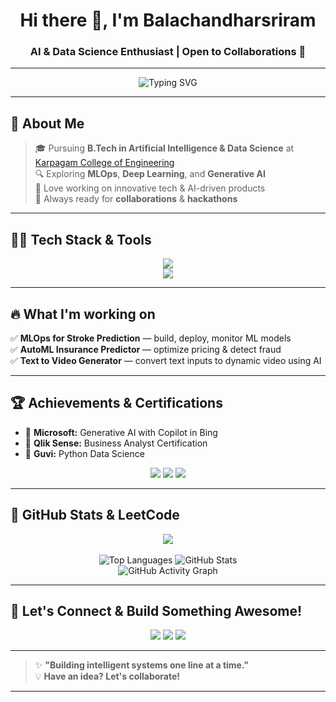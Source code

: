 <h1 align="center">Hi there 👋, I'm Balachandharsriram</h1>
<h3 align="center">AI & Data Science Enthusiast | Open to Collaborations 🤝</h3>

---

<p align="center">
  <img src="https://readme-typing-svg.demolab.com?font=Fira+Code&pause=1000&width=500&lines=AI+%7C+ML+%7C+Data+Science+Developer;Always+learning+new+things;Let's+build+something+cool+%F0%9F%9A%80" alt="Typing SVG" />
</p>

---

## 🚀 About Me
> 🎓 Pursuing **B.Tech in Artificial Intelligence & Data Science** at [Karpagam College of Engineering](https://www.kce.ac.in/)  
> 🔍 Exploring **MLOps**, **Deep Learning**, and **Generative AI**  
> 💼 Love working on innovative tech & AI-driven products  
> 🚀 Always ready for **collaborations** & **hackathons**

---

## 🧑‍💻 Tech Stack & Tools
<p align="center">
  <img src="https://skillicons.dev/icons?i=python,java,c,html,css,js,react,nodejs,mysql,mongodb,django,tensorflow,keras,bootstrap" /><br>
  <img src="https://skillicons.dev/icons?i=git,github,docker,jenkins,vscode,eclipse,figma,hadoop,tableau,powerbi" />
</p>

---

## 🔥 What I'm working on
✅ **MLOps for Stroke Prediction** — build, deploy, monitor ML models  
✅ **AutoML Insurance Predictor** — optimize pricing & detect fraud  
✅ **Text to Video Generator** — convert text inputs to dynamic video using AI

---

## 🏆 Achievements & Certifications
- 🥇 **Microsoft:** Generative AI with Copilot in Bing  
- 🥈 **Qlik Sense:** Business Analyst Certification  
- 🥉 **Guvi:** Python Data Science

<p align="center">
  <img src="https://img.shields.io/badge/Microsoft-GenerativeAI-blue" />
  <img src="https://img.shields.io/badge/Qlik-Business%20Analyst-green" />
  <img src="https://img.shields.io/badge/Guvi-Python%20Data%20Science-yellow" />
</p>

---

## 🚀 GitHub Stats & LeetCode
<p align="center">
  <img src="https://leetcard.jacoblin.cool/Balachandharsriram?theme=dark&font=Trade%20Winds" /><br><br>
  <img src="https://github-readme-stats.vercel.app/api/top-langs/?username=Balachandharsriram&layout=compact&theme=radical" alt="Top Languages" />
  <img src="https://github-readme-stats.vercel.app/api?username=Balachandharsriram&show_icons=true&theme=radical" alt="GitHub Stats" /><br>
  <img src="https://github-readme-activity-graph.vercel.app/graph?username=Balachandharsriram&theme=react-dark" alt="GitHub Activity Graph" />
</p>

---

## 💬 Let's Connect & Build Something Awesome!
<p align="center">
  <a href="mailto:balachandharsriram.m@gmail.com"><img src="https://img.shields.io/badge/Email-D14836?style=for-the-badge&logo=gmail&logoColor=white" /></a>
  <a href="https://linkedin.com/in/balachandharsriram"><img src="https://img.shields.io/badge/LinkedIn-blue?style=for-the-badge&logo=linkedin&logoColor=white" /></a>
  <a href="https://balachandharsriram.vercel.app"><img src="https://img.shields.io/badge/Portfolio-12100E?style=for-the-badge&logo=vercel&logoColor=white" /></a>
</p>

---

> ✨ **"Building intelligent systems one line at a time."**  
> 💡 **Have an idea? Let's collaborate!**

---
